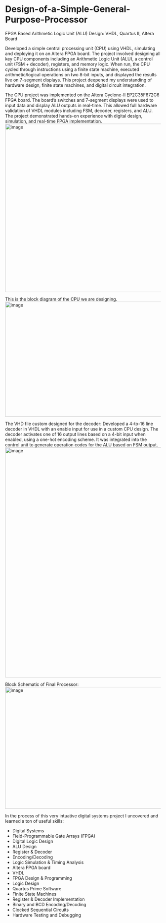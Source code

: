 # Design-of-a-Simple-General-Purpose-Processor
FPGA Based Arithmetic Logic Unit (ALU) Design: VHDL, Quartus II, Altera Board

Developed a simple central processing unit (CPU) using VHDL, simulating and deploying it on an Altera FPGA board. The project involved designing all key CPU components including an Arithmetic Logic Unit (ALU), a control unit (FSM + decoder), registers, and memory logic. When run, the CPU cycled through instructions using a finite state machine, executed arithmetic/logical operations on two 8-bit inputs, and displayed the results live on 7-segment displays. This project deepened my understanding of hardware design, finite state machines, and digital circuit integration.


The CPU project was implemented on the Altera Cyclone-II EP2C35F672C6 FPGA board. The board’s switches and 7-segment displays were used to input data and display ALU outputs in real-time. This allowed full hardware validation of VHDL modules including FSM, decoder, registers, and ALU. The project demonstrated hands-on experience with digital design, simulation, and real-time FPGA implementation.
<img width="800" height="543" alt="image" src="https://github.com/user-attachments/assets/4ceb8c6f-4dcc-45e1-96d0-5786865b6bff" />

This is the block diagram of the CPU we are designing.
<img width="581" height="371" alt="image" src="https://github.com/user-attachments/assets/ccf3a1e7-f9a0-48a9-87f5-3549356de5ff" />

The VHD file custom designed for the decoder:
Developed a 4-to-16 line decoder in VHDL with an enable input for use in a custom CPU design. The decoder activates one of 16 output lines based on a 4-bit input when enabled, using a one-hot encoding scheme. It was integrated into the control unit to generate operation codes for the ALU based on FSM output.
<img width="608" height="742" alt="image" src="https://github.com/user-attachments/assets/ba447c88-1110-4699-b98c-0f7a002a35b7" />

Block Schematic of Final Processor:
<img width="800" height="393" alt="image" src="https://github.com/user-attachments/assets/d82b08c9-1af0-46e1-a2c5-34ecbb270e95" />

In the process of this very intuative digital systems project I uncovered and learned a ton of useful skills:
- Digital Systems
- Field-Programmable Gate Arrays (FPGA)
- Digital Logic Design
- ALU Design
- Register & Decoder
- Encoding/Decoding
- Logic Simulation & Timing Analysis
- Altera FPGA board
- VHDL
- FPGA Design & Programming
- Logic Design
- Quartus Prime Software
- Finite State Machines
- Register & Decoder Implementation
- Binary and BCD Encoding/Decoding
- Clocked Sequential Circuits
- Hardware Testing and Debugging
